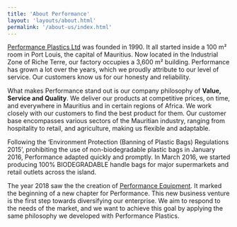 ```yaml
---
title: 'About Performance'
layout: 'layouts/about.html'
permalink: '/about-us/index.html'
---
```


[Performance Plastics Ltd](/plastics) was founded in 1990. It all started inside a 100 m² room in Port Louis, the capital of Mauritius. Now located in the Industrial Zone of Riche Terre, our factory occupies a 3,600 m² building. Performance has grown a lot over the years, which we proudly attribute to our level of service. Our customers know us for our honesty and reliability.

What makes Performance stand out is our company philosophy of **Value, Service and Quality**. We deliver our products at competitive prices, on time, and everywhere in Mauritius and in certain regions of Africa. We work closely with our customers to find the best product for them. Our customer base encompasses various sectors of the Mauritian industry, ranging from hospitality to retail, and agriculture, making us flexible and adaptable.

Following the ‘Environment Protection (Banning of Plastic Bags) Regulations 2015’, prohibiting the use of non-biodegradable plastic bags in January 2016, Performance adapted quickly and promptly. In March 2016, we started producing 100% BIODEGRADABLE handle bags for major supermarkets and retail outlets across the island.

The year 2018 saw the the creation of [Performance Equipment](/equipment). It marked the beginning of a new chapter for Performance. This new business venture is the first step towards diversifying our enterprise. We aim to respond to the needs of the market, and we want to achieve this goal by applying the same philosophy we developed with Performance Plastics.